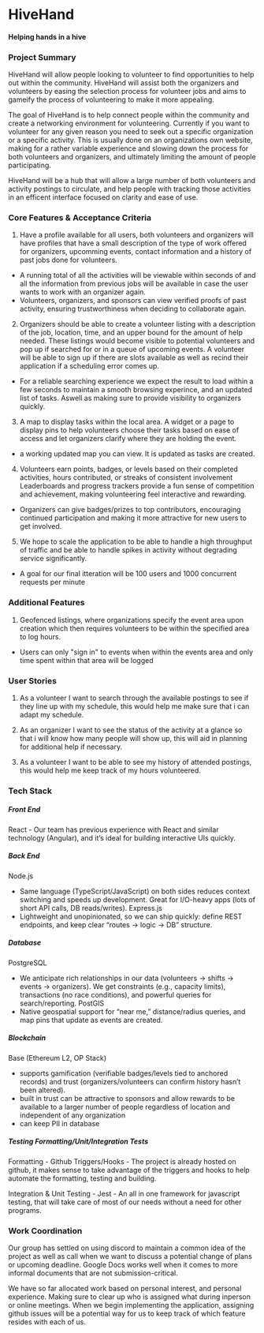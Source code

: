 

# HiveHand
#### Helping hands in a hive

### Project Summary

HiveHand will allow people looking to volunteer to find opportunities to help out within the community. HiveHand will assist both the organizers and volunteers by easing the selection process for volunteer jobs and aims to gameify the process of volunteering to make it more appealing. 

The goal of HiveHand is to help connect people within the community and create a networking environment for volunteering. Currently if you want to volunteer for any given reason you need to seek out a specific organization or a specific activity. This is usually done on an organizations own website, making for a rather variable experience and slowing down the process for both volunteers and organizers, and ultimately limiting the amount of people participating.

HiveHand will be a hub that will allow a large number of both volunteers and activity postings to circulate, and help people with tracking those activities in an efficent interface focused on clarity and ease of use.

### Core Features & Acceptance Criteria

1) Have a profile available for all users, both volunteers and organizers will have profiles that have a small description of the type of work offered for organizers, upcomming events, contact information and a history of past jobs done for volunteers.

- A running total of all the activities will be viewable within seconds of and all the information from previous jobs will be available in case the user wants to work with an organizer again.
- Volunteers, organizers, and sponsors can view verified proofs of past activity, ensuring trustworthiness when deciding to collaborate again.

2) Organizers should be able to create a volunteer listing with a description of the job, location, time, and an upper bound for the amount of help needed. These listings would become visible to potential volunteers and pop up if searched for or in a queue of upcoming events. A volunteer will be able to sign up if there are slots available as well as recind their application if a scheduling error comes up. 
- For a reliable searching experience we expect the result to load within a few seconds to maintain a smooth browsing experince, and an updated list of tasks. Aswell as making sure to provide visibility to organizers quickly.

3) A map to display tasks within the local area. A widget or a page to display pins to help volunteers choose their tasks based on ease of access and let organizers clarify where they are holding the event.
- a working updated map you can view. It is updated as tasks are created.

4)  Volunteers earn points, badges, or levels based on their completed activities, hours contributed, or streaks of consistent involvement Leaderboards and progress trackers provide a fun sense of competition and achievement, making volunteering feel interactive and rewarding.

- Organizers can give badges/prizes to top contributors, encouraging continued participation and making it more attractive for new users to get involved.

5) We hope to scale the application to be able to handle a high throughput of traffic and be able to handle spikes in activity without degrading service significantly.
- A goal for our final itteration will be 100 users and 1000 concurrent requests per minute

### Additional Features

1) Geofenced listings, where organizations specify the event area upon creation which then requires volunteers to be within the specified area to log hours.
- Users can only "sign in" to events when within the events area and only time spent within that area will be logged


### User Stories

1) As a volunteer I want to search through the available postings to see if they line up with my schedule, this would help me make sure that i can adapt my schedule. 

2) As an organizer I want to see the status of the activity at a glance so that i will know how many people will show up, this will aid in planning for additional help if necessary.

3) As a volunteer I want to be able to see my history of attended postings, this would help me keep track of my hours volunteered.

### Tech Stack

##### Front End 
React - Our team has previous experience with React and similar technology (Angular), and it’s ideal for building interactive UIs quickly.
##### Back End
Node.js
- Same language (TypeScript/JavaScript) on both sides reduces context switching and speeds up development. Great for I/O-heavy apps (lots of short API calls, DB reads/writes).
Express.js
- Lightweight and unopinionated, so we can ship quickly: define REST endpoints, and keep clear “routes -> logic ->  DB” structure.
##### Database
PostgreSQL 
- We anticipate rich relationships in our data (volunteers -> shifts -> events -> organizers). We get constraints (e.g., capacity limits), transactions (no race conditions), and powerful queries for search/reporting.
PostGIS 
- Native geospatial support for “near me,” distance/radius queries, and map pins that update as events are created.
##### Blockchain
Base (Ethereum L2, OP Stack) 
- supports gamification (verifiable badges/levels tied to anchored records) and trust (organizers/volunteers can confirm history hasn’t been altered).
- built in trust can be attractive to sponsors and allow rewards to be available to a larger number of people regardless of location and independent of any organization
- can keep PII in database 
##### Testing Formatting/Unit/Integration Tests
Formatting - Github Triggers/Hooks - The project is already hosted on github, it makes sense to take advantage of the triggers and hooks to help automate the formatting, testing and building.

Integration & Unit Testing - Jest - An all in one framework for javascript testing, that will take care of most of our needs without a need for other programs.

### Work Coordination
Our group has settled on using discord to maintain a common idea of the project as well as call when we want to discuss a potential change of plans or upcoming deadline. Google Docs works well when it comes to more informal documents that are not submission-critical. 

We have so far allocated work based on personal interest, and personal experience. Making sure to clear up who is assigned what during inperson or online meetings. When we begin implementing the application, assigning github issues will be a potential way for us to keep track of which feature resides with each of us.
